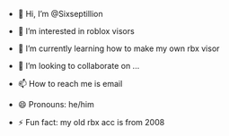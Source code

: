 - 👋 Hi, I’m @Sixseptillion
- 👀 I’m interested in roblox visors

- 🌱 I’m currently learning how to make my own rbx visor
- 💞️ I’m looking to collaborate on ...
- 📫 How to reach me is email
- 😄 Pronouns: he/him
- ⚡ Fun fact: my old rbx acc is from 2008

<!---
Sixseptillion/Sixseptillion is a ✨ special ✨ repository because its `README.md` (this file) appears on your GitHub profile.
You can click the Preview link to take a look at your changes.
--->
